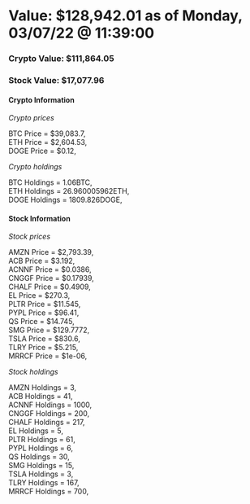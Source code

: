 # Value: $128,942.01 as of Monday, 03/07/22 @ 11:39:00 

### Crypto Value: $111,864.05

### Stock Value: $17,077.96

#### Crypto Information 
*Crypto prices* 

BTC Price = $39,083.7,  
ETH Price = $2,604.53,  
DOGE Price = $0.12,  


*Crypto holdings* 

BTC Holdings = 1.06BTC,  
ETH Holdings = 26.960005962ETH,  
DOGE Holdings = 1809.826DOGE,  


#### Stock Information 

*Stock prices* 

AMZN Price = $2,793.39,  
ACB Price = $3.192,  
ACNNF Price = $0.0386,  
CNGGF Price = $0.17939,  
CHALF Price = $0.4909,  
EL Price = $270.3,  
PLTR Price = $11.545,  
PYPL Price = $96.41,  
QS Price = $14.745,  
SMG Price = $129.7772,  
TSLA Price = $830.6,  
TLRY Price = $5.215,  
MRRCF Price = $1e-06,  


*Stock holdings* 

AMZN Holdings = 3,  
ACB Holdings = 41,  
ACNNF Holdings = 1000,  
CNGGF Holdings = 200,  
CHALF Holdings = 217,  
EL Holdings = 5,  
PLTR Holdings = 61,  
PYPL Holdings = 6,  
QS Holdings = 30,  
SMG Holdings = 15,  
TSLA Holdings = 3,  
TLRY Holdings = 167,  
MRRCF Holdings = 700,  


